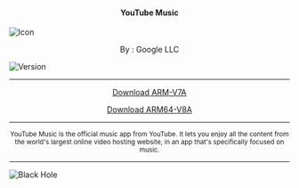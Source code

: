 <h4> <p align="center"> YouTube Music </p> </h4>

![Icon](https://rb.gy/dzt9jx)

<p align="center"> By : Google LLC </p>

![Version](https://rb.gy/fjko2s)

---

<p align ="center">
<a href="https://rb.gy/0egmxw" class="btn btn-outline-success"> Download ARM-V7A </a>
</p>

<p align ="center">
<a href="https://rb.gy/xo85av" class="btn btn-outline-success"> Download ARM64-V8A </a>
</p>

---

<p align="center"> <sub>
YouTube Music is the official music app from YouTube. It lets you enjoy all the content from the world's largest online video hosting website, in an app that's specifically focused on music.
</sub> </p>

---

![Black Hole](https://rb.gy/z0dyyw)
